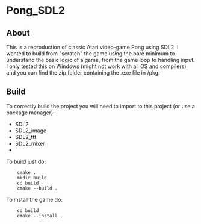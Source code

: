 # Pong_SDL2

## About
This is a reproduction of classic Atari video-game Pong using SDL2.
I wanted to build from "scratch" the game using the bare minimum to 
understand the basic logic of a game, from the game loop to handling
input.
I only tested this on Windows (might not work with all OS and compilers)
and you can find the zip folder containing the .exe file in /pkg.

## Build
To correctly build the project you will need to import to this project (or use a package manager):
- SDL2
- SDL2_image
- SDL2_ttf
- SDL2_mixer
- 
To build just do:
```
    cmake .
    mkdir build
    cd build
    cmake --build .
```
To install the game do:
```
    cd build
    cmake --install .
```
